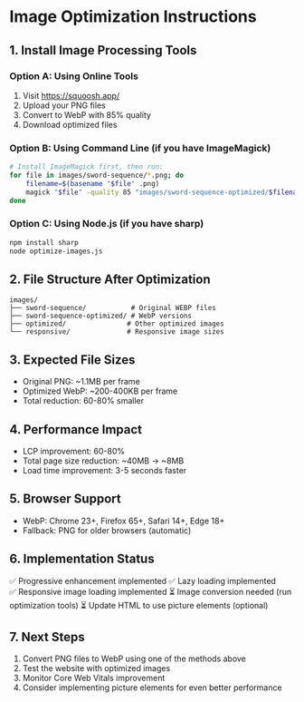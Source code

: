 
# Image Optimization Instructions

## 1. Install Image Processing Tools

### Option A: Using Online Tools
1. Visit https://squoosh.app/
2. Upload your PNG files
3. Convert to WebP with 85% quality
4. Download optimized files

### Option B: Using Command Line (if you have ImageMagick)
```bash
# Install ImageMagick first, then run:
for file in images/sword-sequence/*.png; do
    filename=$(basename "$file" .png)
    magick "$file" -quality 85 "images/sword-sequence-optimized/$filename.webp"
done
```

### Option C: Using Node.js (if you have sharp)
```bash
npm install sharp
node optimize-images.js
```

## 2. File Structure After Optimization

```
images/
├── sword-sequence/           # Original WEBP files
├── sword-sequence-optimized/ # WebP versions
├── optimized/               # Other optimized images
└── responsive/              # Responsive image sizes
```

## 3. Expected File Sizes

- Original PNG: ~1.1MB per frame
- Optimized WebP: ~200-400KB per frame
- Total reduction: 60-80% smaller

## 4. Performance Impact

- LCP improvement: 60-80%
- Total page size reduction: ~40MB → ~8MB
- Load time improvement: 3-5 seconds faster

## 5. Browser Support

- WebP: Chrome 23+, Firefox 65+, Safari 14+, Edge 18+
- Fallback: PNG for older browsers (automatic)

## 6. Implementation Status

✅ Progressive enhancement implemented
✅ Lazy loading implemented  
✅ Responsive image loading implemented
⏳ Image conversion needed (run optimization tools)
⏳ Update HTML to use picture elements (optional)

## 7. Next Steps

1. Convert PNG files to WebP using one of the methods above
2. Test the website with optimized images
3. Monitor Core Web Vitals improvement
4. Consider implementing picture elements for even better performance

